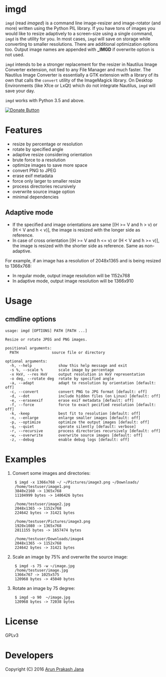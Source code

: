 # imgd

`imgd` (read *imaged*) is a command line image-resizer and image-rotator (and more) written using the Python PIL library. If you have tons of images you would like to resize adaptively to a screen-size using a single command, `imgd` is the utility for you. In most cases, `imgd` will save on storage while converting to smaller resolutions. There are additional optimization options too. Output image names are appended with **_IMGD** if overwrite option is not used.

`imgd` intends to be a stronger replacement for the resizer in Nautilus Image Converter extension, not tied to any File Manager and much faster. The Nautilus Image Converter is essentially a GTK extension with a library of its own that calls the `convert` utility of the ImageMagick library. On Desktop Environments (like Xfce or LxQt) which do not integrate Nautilus, `imgd` will save your day.

`imgd` works with Python 3.5 and above.

[![Donate Button](https://img.shields.io/badge/paypal-donate-orange.svg?maxAge=2592000)](https://www.paypal.com/cgi-bin/webscr?cmd=_s-xclick&hosted_button_id=RMLTQ76JSXJ4Q)

# Features

- resize by percentage or resolution
- rotate by specified angle
- adaptive resize considering orientation
- brute force to a resolution
- optimize images to save more space
- convert PNG to JPEG
- erase exif metadata
- force only larger to smaller resize
- process directories recursively
- overwrite source image option
- minimal dependencies

## Adaptive mode

- If the specified and image orientations are same [(H >= V and h > v) or (H < V and h < v)], the image is resized with the longer side as reference.
- In case of cross orientation [(H >= V and h <= v) or (H < V and h >= v)], the image is resized with the shorter side as reference. Same as non-adaptive.

For example, if an image has a resolution of 2048x1365 and is being resized to 1366x768:

- In regular mode, output image resolution will be 1152x768
- In adaptive mode, output image resolution will be 1366x910

# Usage

## cmdline options

    usage: imgd [OPTIONS] PATH [PATH ...]

    Resize or rotate JPEG and PNG images.

    positional arguments:
      PATH               source file or directory

    optional arguments:
      -h, --help            show this help message and exit
      -s %, --scale %       scale image by percentage
      -x HxV, --res HxV     output resolution in HxV representation
      -o deg, --rotate deg  rotate by specified angle
      -a, --adapt           adapt to resolution by orientation [default: off]
      -c, --convert         convert PNG to JPG format [default: off]
      -d, --dot             include hidden files (on Linux) [default: off]
      -e, --eraseexif       erase exif metadata [default: off]
      -f, --force           force to exact pecified resolution [default: off]
      -k, -keep             best fit to resolution [default: off]
      -n, --enlarge         enlarge smaller images [default: off]
      -p, --optimize        optimize the output images [default: off]
      -q, --quiet           operate silently [default: verbose]
      -r, --recursive       process directories recursively [default: off]
      -w, --overwrite       overwrite source images [default: off]
      -z, --debug           enable debug logs [default: off]
# Examples

1. Convert some images and directories:

        $ imgd -x 1366x768 ~/ ~/Pictures/image3.png ~/Downloads/
        /home/testuser/image1.png
        3840x2160 -> 1365x768
        11104999 bytes -> 1486426 bytes

        /home/testuser/image2.jpg
        2048x1365 -> 1152x768
        224642 bytes -> 31421 bytes

        /home/testuser/Pictures/image3.png
        1920x1080 -> 1365x768
        2811155 bytes -> 1657474 bytes

        /home/testuser/Downloads/image4
        2048x1365 -> 1152x768
        224642 bytes -> 31421 bytes

2. Scale an image by 75% and overwrite the source image:

        $ imgd -s 75 -w ~/image.jpg
        /home/testuser/image.jpg
        1366x767 -> 1025x575
        120968 bytes -> 45040 bytes

3. Rotate an image by 75 degree:

        $ imgd -o 90  ~/image.jpg
        120968 bytes -> 72038 bytes
# License

GPLv3

# Developers

Copyright (C) 2016 [Arun Prakash Jana](mailto:engineerarun@gmail.com)
